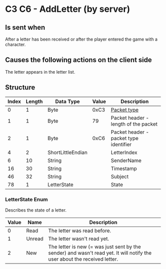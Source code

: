 # C3 C6 - AddLetter (by server)

## Is sent when

After a letter has been received or after the player entered the game with a character.

## Causes the following actions on the client side

The letter appears in the letter list.

## Structure

| Index | Length | Data Type | Value | Description |
|-------|--------|-----------|-------|-------------|
| 0 | 1 |   Byte   | 0xC3  | [Packet type](PacketTypes.md) |
| 1 | 1 |    Byte   |   79   | Packet header - length of the packet |
| 2 | 1 |    Byte   | 0xC6  | Packet header - packet type identifier |
| 4 | 2 | ShortLittleEndian |  | LetterIndex |
| 6 | 10 | String |  | SenderName |
| 16 | 30 | String |  | Timestamp |
| 46 | 32 | String |  | Subject |
| 78 | 1 | LetterState |  | State |

### LetterState Enum

Describes the state of a letter.

| Value | Name | Description |
|-------|------|-------------|
| 0 | Read | The letter was read before. |
| 1 | Unread | The letter wasn't read yet. |
| 2 | New | The letter is new (= was just sent by the sender) and wasn't read yet. It will notify the user about the received letter. |
